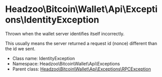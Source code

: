 Headzoo\Bitcoin\Wallet\Api\Exceptions\IdentityException
===============

Thrown when the wallet server identifies itself incorrectly.

This usually means the server returned a request id (nonce) different than the id we sent.


* Class name: IdentityException
* Namespace: Headzoo\Bitcoin\Wallet\Api\Exceptions
* Parent class: [Headzoo\Bitcoin\Wallet\Api\Exceptions\RPCException](Headzoo-Bitcoin-Wallet-Api-Exceptions-RPCException.md)








